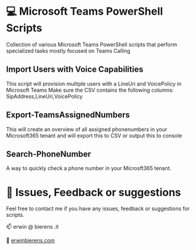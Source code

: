# 💻 Microsoft Teams PowerShell Scripts
Collection of various Microsoft Teams PowerShell scripts that perform specialized tasks mostly focused on Teams Calling

## Import Users with Voice Capabilities
This script will provision mulitple users with a LineUri and VoicePolicy in Microsoft Teams
Make sure the CSV contains the following columns: SipAddress,LineUri,VoicePolicy 

## Export-TeamsAssignedNumbers
This will create an overview of all assigned phonenumbers in your Microsoft365 tenant and will export this to CSV or output this to console

## Search-PhoneNumber
A way to quickly check a phone number in your Microsft365 tenant. 


# 🍿 Issues, Feedback or suggestions
Feel free to contact me if you have any issues, feedback or suggestions for scripts.

📫 erwin @ bierens .it

👀 [erwinbierens.com](https://erwinbierens.com)
